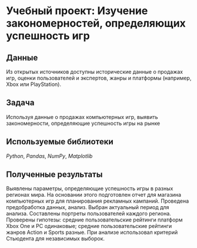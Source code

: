 # Учебный проект: Изучение закономерностей, определяющих успешность игр


## Данные

Из открытых источников доступны исторические данные о продажах игр, оценки пользователей и экспертов, жанры и платформы (например, Xbox или PlayStation). 

## Задача

Используя  данные о продажах компьютерных игр, выявить закономерности, определяющие успешность игры на рынке 

## Используемые библиотеки
*Python*, *Pandas*, *NumPy*, *Matplotlib*

## Полученные результаты


Выявлены параметры, определяющие успешность игры в разных регионах мира. На
основании этого подготовлен отчет для магазина компьютерных игр для планирования
рекламных кампаний. Проведена предобработка данных, анализ. Выбран актуальный
период для анализа. Составлены портреты пользователей каждого региона. Проверены
гипотезы: средние пользовательские рейтинги платформ Xbox One и PC одинаковые;
средние пользовательские рейтинги жанров Action и Sports разные. При анализе использовал критерий Стьюдента для независимых выборок.
